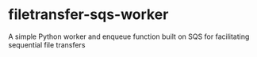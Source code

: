 # filetransfer-sqs-worker
A simple Python worker and enqueue function built on SQS for facilitating sequential file transfers
